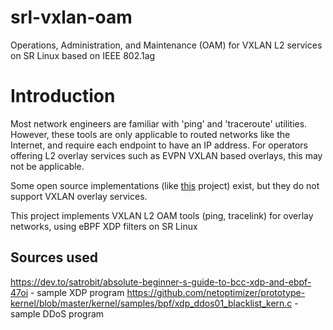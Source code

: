 # srl-vxlan-oam
Operations, Administration, and Maintenance (OAM) for VXLAN L2 services on SR Linux based on IEEE 802.1ag

# Introduction
Most network engineers are familiar with 'ping' and 'traceroute' utilities. However, these tools are only applicable to routed networks like the Internet, and require each endpoint to have an IP address. For operators offering L2 overlay services such as EVPN VXLAN based overlays, this may not be applicable.

Some open source implementations (like [this](https://github.com/vnrick/dot1ag-utils) project) exist, but they do not support VXLAN overlay services.

This project implements VXLAN L2 OAM tools (ping, tracelink) for overlay networks, using eBPF XDP filters on SR Linux

## Sources used

https://dev.to/satrobit/absolute-beginner-s-guide-to-bcc-xdp-and-ebpf-47oi - sample XDP program
https://github.com/netoptimizer/prototype-kernel/blob/master/kernel/samples/bpf/xdp_ddos01_blacklist_kern.c - sample DDoS program

